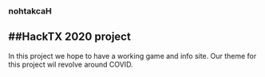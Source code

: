 ### nohtakcaH
##HackTX 2020 project
---

In this project we hope to have a working game and info site. Our theme for this project wil revolve around COVID.
